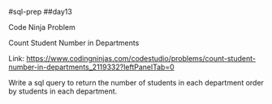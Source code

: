 #sql-prep
##day13

Code Ninja Problem

Count Student Number in Departments

Link:
https://www.codingninjas.com/codestudio/problems/count-student-number-in-departments_2119332?leftPanelTab=0

Write a sql query to return the number of students in each department order by students in each department.
